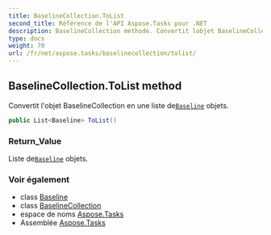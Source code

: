 ```yaml
---
title: BaselineCollection.ToList
second_title: Référence de l'API Aspose.Tasks pour .NET
description: BaselineCollection méthode. Convertit lobjet BaselineCollection en une liste deBaseline objets.
type: docs
weight: 70
url: /fr/net/aspose.tasks/baselinecollection/tolist/
---
```

## BaselineCollection.ToList method

Convertit l'objet BaselineCollection en une liste de[`Baseline`](../../baseline/) objets.

```csharp
public List<Baseline> ToList()
```

### Return_Value

Liste de[`Baseline`](../../baseline/) objets.

### Voir également

* class [Baseline](../../baseline/)
* class [BaselineCollection](../)
* espace de noms [Aspose.Tasks](../../baselinecollection/)
* Assemblée [Aspose.Tasks](../../../)


